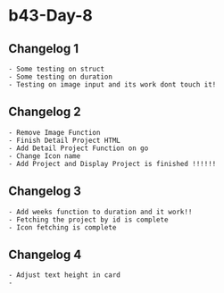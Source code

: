 # b43-Day-8
## Changelog 1
    - Some testing on struct
    - Some testing on duration
    - Testing on image input and its work dont touch it!
## Changelog 2
    - Remove Image Function
    - Finish Detail Project HTML
    - Add Detail Project Function on go 
    - Change Icon name
    - Add Project and Display Project is finished !!!!!!
## Changelog 3
    - Add weeks function to duration and it work!!
    - Fetching the project by id is complete
    - Icon fetching is complete
## Changelog 4
    - Adjust text height in card
    -